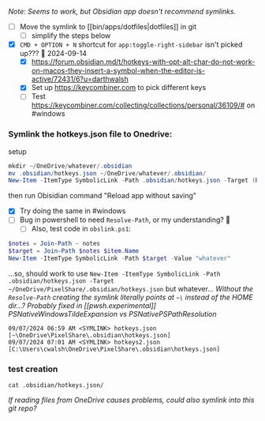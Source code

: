 *Note: Seems to work, but Obsidian app doesn't recommend symlinks.*
- [ ] Move the symlink to [[bin/apps/dotfiles|dotfiles]] in git
	- [ ] simplify the steps below
- [x] `CMD + OPTION + N` shortcut for `app:toggle-right-sidebar` isn't picked up??? 🛫 2024-09-14
	- [x] https://forum.obsidian.md/t/hotkeys-with-opt-alt-char-do-not-work-on-macos-they-insert-a-symbol-when-the-editor-is-active/72431/6?u=darthwalsh
	- [x] Set up https://keycombiner.com to pick different keys
	- [ ] Test https://keycombiner.com/collecting/collections/personal/36109/# on #windows  
### Symlink the hotkeys.json file to Onedrive:
setup
```powershell
mkdir ~/OneDrive/whatever/.obsidian
mv .obsidian/hotkeys.json ~/OneDrive/whatever/.obsidian/
New-Item -ItemType SymbolicLink -Path .obsidian/hotkeys.json -Target (Resolve-Path ~/OneDrive/whatever/.obsidian/hotkeys.json)
```

then run Obisidian command "Reload app without saving"

- [x] Try doing the same in #windows
- [ ] Bug in powershell to need `Resolve-Path`, or my understanding? 🔼 
	- [ ] Also, test code in `obslink.ps1`:
```powershell
$notes = Join-Path ~ notes
$target = Join-Path $notes $item.Name
New-Item -ItemType SymbolicLink -Path $target -Value "whatever"
```


...so, should work to use `New-Item -ItemType SymbolicLink -Path .obsidian/hotkeys.json -Target ~/OneDrive/PixelShare/.obsidian/hotkeys.json` but whatever...
*Without the `Resolve-Path` creating the symlink literally points at `~\` instead of the HOME dir...?*
*Probably fixed in [[pwsh.experimental]] PSNativeWindowsTildeExpansion vs PSNativePSPathResolution*

```plaintext
09/07/2024 06:59 AM <SYMLINK> hotkeys.json [~\OneDrive\PixelShare\.obsidian\hotkeys.json]  
09/07/2024 07:01 AM <SYMLINK> hotkeys2.json [C:\Users\cwalsh\OneDrive\PixelShare\.obsidian\hotkeys.json]
```

### test creation
```
cat .obsidian/hotkeys.json/
```
*If reading files from OneDrive causes problems, could also symlink into this git repo?*

